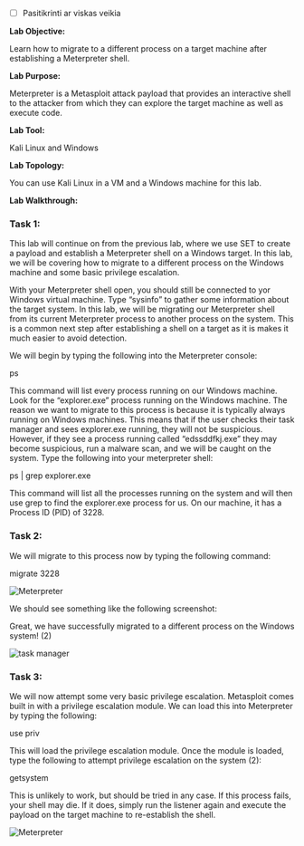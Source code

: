 - [ ] Pasitikrinti ar viskas veikia

**Lab Objective:**

Learn how to migrate to a different process on a target machine after establishing a Meterpreter shell.

**Lab Purpose:**

Meterpreter is a Metasploit attack payload that provides an interactive shell to the attacker from which they can explore the target machine as well as execute code.

**Lab Tool:**

Kali Linux and Windows

**Lab Topology:**

You can use Kali Linux in a VM and a Windows machine for this lab.

**Lab Walkthrough:**

### Task 1:

This lab will continue on from the previous lab, where we use SET to create a payload and establish a Meterpreter shell on a Windows target. In this lab, we will be covering how to migrate to a different process on the Windows machine and some basic privilege escalation.

With your Meterpreter shell open, you should still be connected to yor Windows virtual machine. Type “sysinfo” to gather some information about the target system. In this lab, we will be migrating our Meterpreter shell from its current Meterpreter process to another process on the system. This is a common next step after establishing a shell on a target as it is makes it much easier to avoid detection.

We will begin by typing the following into the Meterpreter console:

ps

This command will list every process running on our Windows machine. Look for the “explorer.exe” process running on the Windows machine. The reason we want to migrate to this process is because it is typically always running on Windows machines. This means that if the user checks their task manager and sees explorer.exe running, they will not be suspicious. However, if they see a process running called “edssddfkj.exe” they may become suspicious, run a malware scan, and we will be caught on the system. Type the following into your meterpreter shell:

ps | grep explorer.exe

This command will list all the processes running on the system and will then use grep to find the explorer.exe process for us. On our machine, it has a Process ID (PID) of 3228.

### Task 2:

We will migrate to this process now by typing the following command:

migrate 3228

![Meterpreter](https://www.101labs.net/wp-content/uploads/2022/04/83-1.png)

We should see something like the following screenshot:

Great, we have successfully migrated to a different process on the Windows system! (2)

![task manager](https://www.101labs.net/wp-content/uploads/2022/04/83-2.png)

### Task 3:

We will now attempt some very basic privilege escalation. Metasploit comes built in with a privilege escalation module. We can load this into Meterpreter by typing the following:

use priv

This will load the privilege escalation module. Once the module is loaded, type the following to attempt privilege escalation on the system (2):

getsystem

This is unlikely to work, but should be tried in any case. If this process fails, your shell may die. If it does, simply run the listener again and execute the payload on the target machine to re-establish the shell.

![Meterpreter](https://www.101labs.net/wp-content/uploads/2022/04/83-3.png)